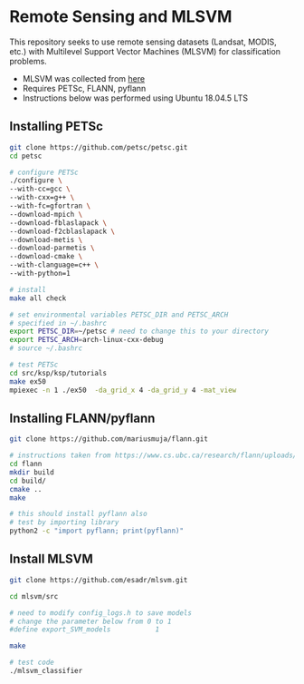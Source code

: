 # Remote Sensing and MLSVM
This repository seeks to use remote sensing datasets (Landsat, MODIS, etc.) with Multilevel Support Vector Machines (MLSVM) for classification problems.
* MLSVM was collected from [here](https://github.com/esadr/mlsvm)
* Requires PETSc, FLANN, pyflann
* Instructions below was performed using Ubuntu 18.04.5 LTS

## Installing PETSc

```bash
git clone https://github.com/petsc/petsc.git
cd petsc

# configure PETSc
./configure \
--with-cc=gcc \
--with-cxx=g++ \
--with-fc=gfortran \
--download-mpich \
--download-fblaslapack \
--download-f2cblaslapack \
--download-metis \
--download-parmetis \
--download-cmake \
--with-clanguage=c++ \
--with-python=1

# install
make all check

# set environmental variables PETSC_DIR and PETSC_ARCH
# specified in ~/.bashrc
export PETSC_DIR=~/petsc # need to change this to your directory
export PETSC_ARCH=arch-linux-cxx-debug
# source ~/.bashrc

# test PETSc
cd src/ksp/ksp/tutorials
make ex50
mpiexec -n 1 ./ex50  -da_grid_x 4 -da_grid_y 4 -mat_view
```

## Installing FLANN/pyflann

```bash
git clone https://github.com/mariusmuja/flann.git

# instructions taken from https://www.cs.ubc.ca/research/flann/uploads/FLANN/flann_manual-1.8.4.pdf
cd flann
mkdir build
cd build/
cmake ..
make

# this should install pyflann also
# test by importing library
python2 -c "import pyflann; print(pyflann)"
```

## Install MLSVM

```bash
git clone https://github.com/esadr/mlsvm.git

cd mlsvm/src

# need to modify config_logs.h to save models
# change the parameter below from 0 to 1
#define export_SVM_models           1

make

# test code
./mlsvm_classifier
```

